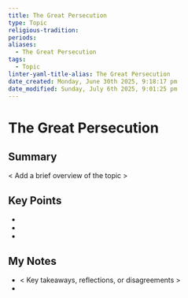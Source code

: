 ```yaml
---
title: The Great Persecution
type: Topic
religious-tradition: 
periods: 
aliases:
  - The Great Persecution
tags:
  - Topic
linter-yaml-title-alias: The Great Persecution
date_created: Monday, June 30th 2025, 9:18:17 pm
date_modified: Sunday, July 6th 2025, 9:01:25 pm
---
```


# The Great Persecution

## Summary
< Add a brief overview of the topic >

## Key Points
- 
- 
- 

## My Notes
- < Key takeaways, reflections, or disagreements >
- 